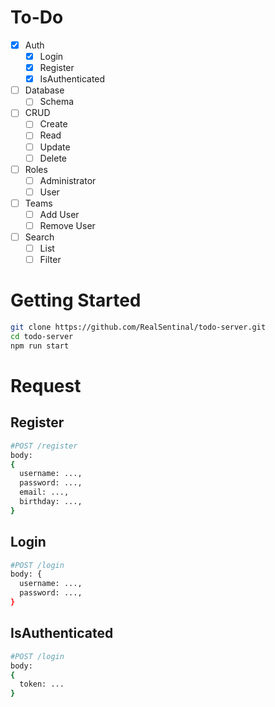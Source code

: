 # To-Do
+ [x] Auth
  - [x] Login
  - [x] Register
  - [x] IsAuthenticated
+ [ ] Database
  - [ ] Schema
+ [ ] CRUD
  - [ ] Create
  - [ ] Read
  - [ ] Update
  - [ ] Delete
+ [ ] Roles
  - [ ] Administrator
  - [ ] User
+ [ ] Teams
  - [ ] Add User
  - [ ] Remove User
+ [ ] Search
  - [ ] List
  - [ ] Filter

# Getting Started
```bash
git clone https://github.com/RealSentinal/todo-server.git
cd todo-server
npm run start
```

# Request

## Register
```bash
#POST /register
body:
{
  username: ...,
  password: ...,
  email: ...,
  birthday: ...,
}
```

## Login
```bash
#POST /login
body: {
  username: ...,
  password: ...,
}
```

## IsAuthenticated
```bash
#POST /login
body:
{
  token: ...
}
```
